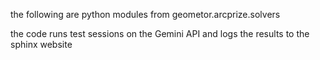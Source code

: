 the following are python modules from geometor.arcprize.solvers

the code runs test sessions on the Gemini API and logs the results to the sphinx
website


